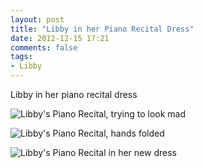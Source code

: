 ```yaml
---
layout: post
title: "Libby in her Piano Recital Dress"
date: 2012-12-15 17:21
comments: false
tags: 
- Libby
---
```

Libby in her piano recital dress

![Libby's Piano Recital, trying to look mad](http://media.eick.us/media/photographs/2012/2012-11-11/LibbyPianoRecital2012-11-04at13-55-02.jpg)


![Libby's Piano Recital, hands folded](http://media.eick.us/media/photographs/2012/2012-11-11/LibbyPianoRecital2012-11-04at13-54-45.jpg)


![Libby's Piano Recital in her new dress](http://media.eick.us/media/photographs/2012/2012-11-11/LibbyPianoRecital2012-11-04at13-54-31.jpg)



